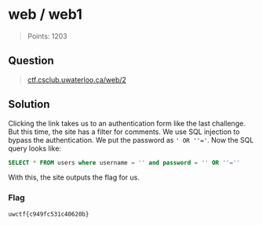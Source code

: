 # web / web1

> Points: 1203

## Question


> [ctf.csclub.uwaterloo.ca/web/2](ctf.csclub.uwaterloo.ca/web/2/)

## Solution

Clicking the link takes us to an authentication form like the last challenge. But this time, the site has a filter for comments. We use SQL injection to bypass the authentication.
We put the password as `' OR ''='`. Now the SQL query looks like:

```sql
SELECT * FROM users where username = '' and password = '' OR ''=''
```

With this, the site outputs the flag for us.

### Flag

`uwctf{c949fc531c40620b}`